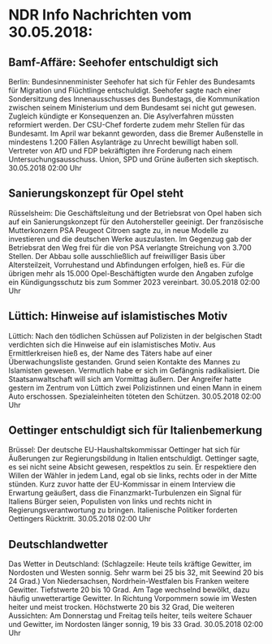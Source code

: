 # NDR Info Nachrichten vom 30.05.2018:


## Bamf-Affäre: Seehofer entschuldigt sich
Berlin: Bundesinnenminister Seehofer hat sich für Fehler des Bundesamts für Migration und Flüchtlinge entschuldigt. Seehofer sagte nach einer Sondersitzung des Innenausschusses des Bundestags, die Kommunikation zwischen seinem Ministerium und dem Bundesamt sei nicht gut gewesen. Zugleich kündigte er Konsequenzen an. Die Asylverfahren müssten reformiert werden. Der CSU-Chef forderte zudem mehr Stellen für das Bundesamt. Im April war bekannt geworden, dass die Bremer Außenstelle in mindestens 1.200 Fällen Asylanträge zu Unrecht bewilligt haben soll. Vertreter von AfD und FDP bekräftigten ihre Forderung nach einem Untersuchungsausschuss. Union, SPD und Grüne äußerten sich skeptisch. 30.05.2018 02:00 Uhr 

## Sanierungskonzept für Opel steht
Rüsselsheim: Die Geschäftsleitung und der Betriebsrat von Opel haben sich auf ein Sanierungskonzept für den Autohersteller geeinigt. Der französische Mutterkonzern PSA Peugeot Citroen sagte zu, in neue Modelle zu investieren und die deutschen Werke auszulasten. Im Gegenzug gab der Betriebsrat den Weg frei für die von PSA verlangte Streichung von 3.700 Stellen. Der Abbau solle ausschließlich auf freiwilliger Basis über Altersteilzeit, Vorruhestand und Abfindungen erfolgen, hieß es. Für die übrigen mehr als 15.000 Opel-Beschäftigten wurde den Angaben zufolge ein Kündigungsschutz bis zum Sommer 2023 vereinbart. 30.05.2018 02:00 Uhr 

## Lüttich: Hinweise auf islamistisches Motiv
Lüttich:  Nach den tödlichen Schüssen auf Polizisten in der belgischen Stadt verdichten sich die Hinweise auf ein islamistisches Motiv. Aus Ermittlerkreisen hieß es, der Name des Täters habe auf einer Überwachungsliste gestanden. Grund seien Kontakte des Mannes zu Islamisten gewesen. Vermutlich habe er sich im Gefängnis radikalisiert. Die Staatsanwaltschaft will sich am Vormittag äußern. Der Angreifer hatte gestern im Zentrum von Lüttich zwei Polizistinnen und einen Mann in einem Auto erschossen. Spezialeinheiten töteten den Schützen. 30.05.2018 02:00 Uhr 

## Oettinger entschuldigt sich für Italienbemerkung
Brüssel: Der deutsche EU-Haushaltskommissar Oettinger hat sich für Äußerungen zur Regierungsbildung in Italien entschuldigt. Oettinger sagte, es sei nicht seine Absicht gewesen, respektlos zu sein. Er respektiere den Willen der Wähler in jedem Land, egal ob sie links, rechts oder in der Mitte stünden. Kurz zuvor hatte der EU-Kommissar in einem Interview die Erwartung geäußert, dass die Finanzmarkt-Turbulenzen ein Signal für Italiens Bürger seien, Populisten von links und rechts nicht in Regierungsverantwortung zu bringen. Italienische Politiker forderten Oettingers Rücktritt. 30.05.2018 02:00 Uhr 

## Deutschlandwetter
Das Wetter in Deutschland:
(Schlagzeile: Heute teils kräftige Gewitter, im Nordosten und Westen sonnig. Sehr warm bei 25 bis 32, mit Seewind 20 bis 24 Grad.) Von Niedersachsen, Nordrhein-Westfalen bis Franken weitere Gewitter. Tiefstwerte 20 bis 10 Grad. Am Tage wechselnd bewölkt, dazu häufig unwetterartige Gewitter. In Richtung Vorpommern sowie im Westen heiter und meist trocken. Höchstwerte 20 bis 32 Grad, Die weiteren Aussichten: Am Donnerstag und Freitag teils heiter, teils weitere Schauer und Gewitter, im Nordosten länger sonnig, 19 bis 33 Grad. 30.05.2018 02:00 Uhr 
